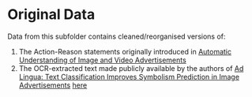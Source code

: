 # Original Data

Data from this subfolder contains cleaned/reorganised versions of:
1. The Action-Reason statements originally introduced in [Automatic Understanding of Image and Video Advertisements](https://openaccess.thecvf.com/content_cvpr_2017/papers/Hussain_Automatic_Understanding_of_CVPR_2017_paper.pdf)
2. The OCR-extracted text made publicly available by the authors of [Ad Lingua: Text Classification Improves Symbolism Prediction in Image Advertisements](https://aclanthology.org/2020.coling-main.171/) [here](https://figshare.com/articles/dataset/OCR_results/6682709)

